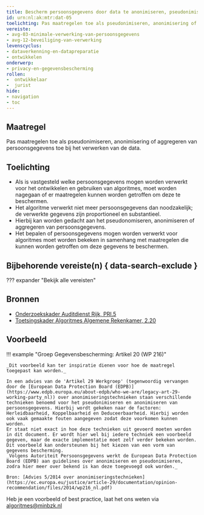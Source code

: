 ```yaml
---
title: Bescherm persoonsgegevens door data te anonimiseren, pseudonimiseren of te aggregeren
id: urn:nl:ak:mtr:dat-05
toelichting: Pas maatregelen toe als pseudonimiseren, anonimisering of aggregeren van persoonsgegevens bij het verwerken van de data. 
vereiste:
- avg-03-minimale-verwerking-van-persoonsgegevens
- avg-12-beveiliging-van-verwerking
levenscyclus:
- dataverkenning-en-datapreparatie
- ontwikkelen
onderwerp:
- privacy-en-gegevensbescherming
rollen:
-  ontwikkelaar
-  jurist
hide:
- navigation
- toc
---
```


<!-- tags -->
## Maatregel

Pas maatregelen toe als pseudonimiseren, anonimisering of aggregeren van persoonsgegevens toe bij het verwerken van de data. 

## Toelichting
- Als is vastgesteld welke persoonsgegevens mogen worden verwerkt voor het ontwikkelen en gebruiken van algoritmes, moet worden nagegaan of er maatregelen kunnen worden getroffen om deze te beschermen.
- Het algoritme verwerkt niet meer persoonsgegevens dan noodzakelijk; de verwerkte gegevens zijn proportioneel en substantieel.
- Hierbij kan worden gedacht aan het pseudonomiseren, anonimiseren of aggregeren van persoonsgegevens.
- Het bepalen of persoonsgegevens mogen worden verwerkt voor algoritmes moet worden bekeken in samenhang met maatregelen die kunnen worden getroffen om deze gegevens te beschermen. 


## Bijbehorende vereiste(n) { data-search-exclude }
??? expander "Bekijk alle vereisten"
    <!-- list_vereisten_on_maatregelen_page -->

## Bronnen
- [Onderzoekskader Auditdienst Rijk, PRI.5](https://www.rijksoverheid.nl/documenten/rapporten/2023/07/11/onderzoekskader-algoritmes-adr-2023)
- [Toetsingskader Algoritmes Algemene Rekenkamer, 2.20](https://www.rekenkamer.nl/onderwerpen/algoritmes/documenten/publicaties/2024/05/15/het-toetsingskader-aan-de-slag)
## Voorbeeld

!!! example "Groep Gegevensbescherming: Artikel 20 (WP 216)"

    _Dit voorbeeld kan ter inspiratie dienen voor hoe de maatregel toegepast kan worden._

    In een advies van de 'Artikel 29 Werkgroep' (tegenwoordig vervangen door de [European Data Protection Board (EDPB)](https://www.edpb.europa.eu/about-edpb/who-we-are/legacy-art-29-working-party_nl)) over anonimiseringstechnieken staan verschillende technieken benoemd voor het pseudonimiseren en anonimiseren van persoonsgegevens. Hierbij wordt gekeken naar de factoren: Herleidbaarheid, Koppelbaarheid en Deduceerbaarheid. Hierbij worden ook vaak gemaakte fouten aangegeven zodat deze voorkomen kunnen worden.
    Er staat niet exact in hoe deze technieken uit gevoerd moeten worden in dit document. Er wordt hier wel bij iedere techniek een voorbeeld gegeven, maar de exacte implementatie moet zelf verder bekeken worden. Dit voorbeeld kan ondersteunen bij het kiezen van een vorm van gegevens bescherming.
    _Volgens Autoriteit Persoonsgegevens werkt de European Data Protection Board (EDPB) aan guidelines over anonimiseren en pseudonimiseren, zodra hier meer over bekend is kan deze toegevoegd ook worden._
        
    Bron: [Advies 5/2014 over anonimiseringstechnieken](https://ec.europa.eu/justice/article-29/documentation/opinion-recommendation/files/2014/wp216_nl.pdf)
Heb je een voorbeeld of best practice, laat het ons weten via [algoritmes@minbzk.nl](mailto:algoritmes@minbzk.nl)

